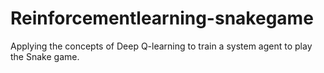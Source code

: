 # Reinforcementlearning-snakegame
Applying the concepts of Deep Q-learning to train a system agent to play the Snake game.
